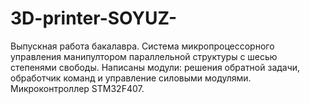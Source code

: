 # 3D-printer-SOYUZ-
 Выпускная работа бакалавра. Система микропроцессорного управления манипултором параллельной структуры с шесью степенями свободы. Написаны модули: решения обратной задачи, обработчик команд и управление силовыми модулями. Микроконтроллер STM32F407.
